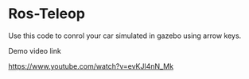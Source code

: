 # Ros-Teleop

Use this code to conrol your car simulated in gazebo using arrow keys.


Demo video link

https://www.youtube.com/watch?v=evKJl4nN_Mk
